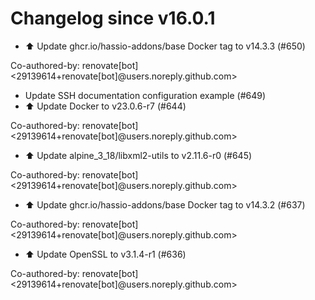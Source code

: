 # Changelog since v16.0.1
- ⬆️ Update ghcr.io/hassio-addons/base Docker tag to v14.3.3 (#650)

Co-authored-by: renovate[bot] <29139614+renovate[bot]@users.noreply.github.com> 
- Update SSH documentation configuration example (#649) 
- ⬆️ Update Docker to v23.0.6-r7 (#644)

Co-authored-by: renovate[bot] <29139614+renovate[bot]@users.noreply.github.com> 
- ⬆️ Update alpine_3_18/libxml2-utils to v2.11.6-r0 (#645)

Co-authored-by: renovate[bot] <29139614+renovate[bot]@users.noreply.github.com> 
- ⬆️ Update ghcr.io/hassio-addons/base Docker tag to v14.3.2 (#637)

Co-authored-by: renovate[bot] <29139614+renovate[bot]@users.noreply.github.com> 
- ⬆️ Update OpenSSL to v3.1.4-r1 (#636)

Co-authored-by: renovate[bot] <29139614+renovate[bot]@users.noreply.github.com> 
